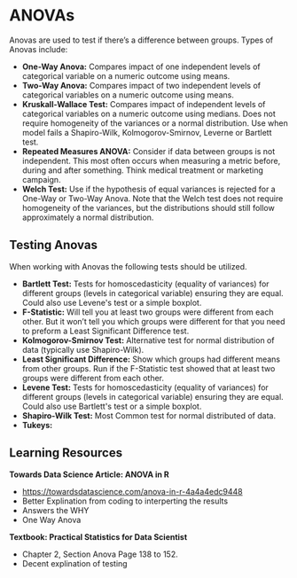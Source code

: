 # ANOVAs

Anovas are used to test if there’s a difference between groups. Types of Anovas include:  
- **One-Way Anova:** Compares impact of one independent levels of categorical variable on a numeric outcome using means.  
- **Two-Way Anova:** Compares impact of two independent levels of categorical variables on a numeric outcome using means.  
- **Kruskall-Wallace Test:** Compares impact of independent levels of categorical variables on a numeric outcome using medians. Does not require homogeneity of the variances or a normal distribution. Use when model fails a Shapiro-Wilk, Kolmogorov-Smirnov, Leverne or Bartlett test. 
- **Repeated Measures ANOVA:** Consider if data between groups is not independent. This most often occurs when measuring a metric before, during and after something. Think medical treatment or marketing campaign.
- **Welch Test:** Use if the hypothesis of equal variances is rejected for a One-Way or Two-Way Anova. Note that the Welch test does not require homogeneity of the variances, but the distributions should still follow approximately a normal distribution.

## Testing Anovas

When working with Anovas the following tests should be utilized. 

- **Bartlett Test:** Tests for homoscedasticity (equality of variances) for different groups (levels in categorical variable) ensuring they are equal. Could also use Levene's test or a simple boxplot. 
- **F-Statistic:** Will tell you at least two groups were different from each other. But it won’t tell you which groups were different for that you need to preform a Least Significant Difference test. 
- **Kolmogorov-Smirnov Test:** Alternative test for normal distribution of data (typically use Shapiro-Wilk). 
- **Least Significant Difference:** Show which groups had different means from other groups. Run if the F-Statistic test showed that at least two groups were different from each other. 
- **Levene Test:** Tests for homoscedasticity (equality of variances) for different groups (levels in categorical variable) ensuring they are equal. Could also use Bartlett's test or a simple boxplot.
- **Shapiro-Wilk Test:** Most Common test for normal distributed of data. 
- **Tukeys:** 

## Learning Resources 

**Towards Data Science Article: ANOVA in R** 
- https://towardsdatascience.com/anova-in-r-4a4a4edc9448
- Better Explination from coding to interperting the results 
- Answers the WHY 
- One Way Anova

**Textbook: Practical Statistics for Data Scientist** 
- Chapter 2, Section Anova Page 138 to 152. 
- Decent explination of testing 
